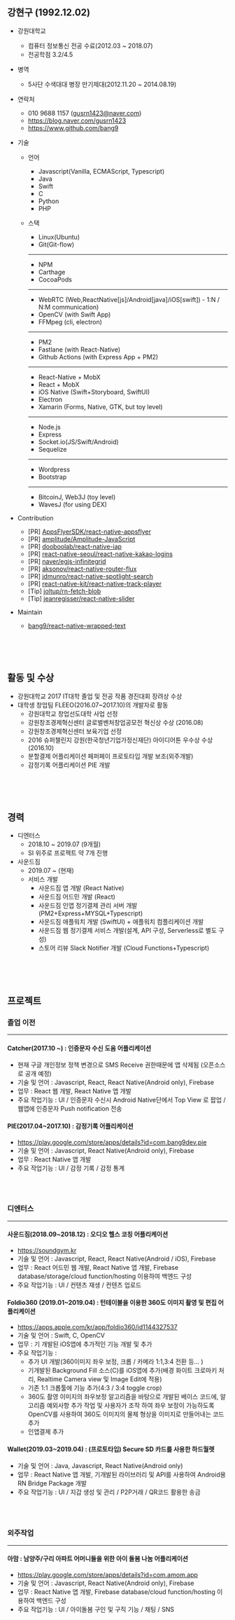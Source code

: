 ## 강현구 (1992.12.02)
- 강원대학교
  - 컴퓨터 정보통신 전공 수료(2012.03 ~ 2018.07)
  - 전공학점 3.2/4.5
  
- 병역
  - 5사단 수색대대 병장 만기제대(2012.11.20 ~ 2014.08.19)
  
- 연락처
  - 010 9688 1157 (gusrn1423@naver.com)
  - <https://blog.naver.com/gusrn1423>
  - <https://www.github.com/bang9>
  
- 기술
  - 언어
    - Javascript(Vanilla, ECMAScript, Typescript)
    - Java
    - Swift
    - C
    - Python
    - PHP
  - 스택
  
    - Linux(Ubuntu)
    - Git(Git-flow)
    
    <hr/>
    
    - NPM
    - Carthage
    - CocoaPods
    
    <hr/>
    
    - WebRTC (Web,ReactNative[js]/Android[java]/iOS[swift]) - 1:N / N:M communication)
    - OpenCV (with Swift App)
    - FFMpeg (cli, electron)
    
    <hr/>
    
    - PM2
    - Fastlane (with React-Native)
    - Github Actions (with Express App + PM2)
    
    <hr/>
    
    - React-Native + MobX
    - React + MobX
    - iOS Native (Swift+Storyboard, SwiftUI)
    - Electron
    - Xamarin (Forms, Native, GTK, but toy level)
    
    <hr/>
    
    - Node.js
    - Express
    - Socket.io(JS/Swift/Android)
    - Sequelize 
    
    <hr/>
    
    - Wordpress 
    - Bootstrap 
    
    <hr/>
    
    - BitcoinJ, Web3J (toy level)
    - WavesJ (for using DEX)
    
    
- Contribution
  - [PR] [AppsFlyerSDK/react-native-appsflyer](https://github.com/AppsFlyerSDK/react-native-appsflyer/pulls?utf8=%E2%9C%93&q=is%3Apr+author%3A%40me+)
  - [PR] [amplitude/Amplitude-JavaScript](https://github.com/amplitude/Amplitude-JavaScript/pulls?utf8=%E2%9C%93&q=is%3Apr+author%3A%40me+)
  - [PR] [dooboolab/react-native-iap](https://github.com/dooboolab/react-native-iap/pulls?utf8=%E2%9C%93&q=+is%3Apr+author%3ABang9+)
  - [PR] [react-native-seoul/react-native-kakao-logins](https://github.com/react-native-seoul/react-native-kakao-login/pulls?utf8=%E2%9C%93&q=is%3Apr+author%3ABang9+)
  - [PR] [naver/egjs-infinitegrid](https://github.com/naver/egjs-infinitegrid/pulls?utf8=%E2%9C%93&q=is%3Apr+author%3ABang9+)
  - [PR] [aksonov/react-native-router-flux](https://github.com/aksonov/react-native-router-flux/pulls?utf8=%E2%9C%93&q=is%3Apr+author%3ABang9+)
  - [PR] [jdmunro/react-native-spotlight-search](https://github.com/jdmunro/react-native-spotlight-search/pulls?q=is%3Apr+author%3ABang9)
  - [PR] [react-native-kit/react-native-track-player](https://github.com/react-native-kit/react-native-track-player/pulls?q=is%3Apr+author%3A%40me+)
  - [Tip] [joltup/rn-fetch-blob](https://github.com/joltup/rn-fetch-blob/issues/182)
  - [Tip] [jeanregisser/react-native-slider](https://github.com/jeanregisser/react-native-slider/issues/90)
  
- Maintain
  - [bang9/react-native-wrapped-text](https://github.com/bang9/react-native-wrapped-text)


<br/><br/><br/>


## 활동 및 수상
- 강원대학교 2017 IT대학 졸업 및 전공 작품 경진대회 장려상 수상
- 대학생 창업팀 FLEEO(2016.07~2017.10)의 개발자로 활동
  - 강원대학교 창업선도대학 사업 선정
  - 강원창조경제혁신센터 글로벌벤처창업공모전 혁신상 수상 (2016.08)
  - 강원창조경제혁신센터 보육기업 선정
  - 2016 슈퍼챌린지 강원(한국청년기업가정신재단) 아이디어톤 우수상 수상(2016.10)
  - 분할결제 어플리케이션 페퍼페이 프로토타입 개발 보조(외주개발)
  - 감정기록 어플리케이션 PIE 개발
  
  
<br/><br/><br/>


## 경력
- 디엔터스
  - 2018.10 ~ 2019.07 (9개월)
  - SI 위주로 프로젝트 약 7개 진행
- 사운드짐
  - 2019.07 ~ (현재)
  - 서비스 개발
    - 사운드짐 앱 개발 (React Native)
    - 사운드짐 어드민 개발 (React)
    - 사운드짐 인앱 정기결제 관리 서버 개발 (PM2+Express+MYSQL+Typescript)
    - 사운드짐 애플워치 개발 (SwiftUI) + 애플워치 컴플리케이션 개발
    - 사운드짐 웹 정기결제 서비스 개발(설계, API 구성, Serverless로 별도 구성)
    - 스토어 리뷰 Slack Notifier 개발 (Cloud Functions+Typescript)

  
<br/><br/><br/>


## 프로젝트

### 졸업 이전
----
#### Catcher(2017.10 ~) : 인증문자 수신 도움 어플리케이션
- 현재 구글 개인정보 정책 변경으로 SMS Receive 권한때문에 앱 삭제됨 (오픈소스로 공개 예정)
- 기술 및 언어 : Javascript, React, React Native(Android only), Firebase
- 업무 : React 웹 개발, React Native 앱 개발
- 주요 작업기능 : UI / 인증문자 수신시 Android Native단에서 Top View 로 팝업 / 웹앱에 인증문자 Push notification 전송

#### PIE(2017.04~2017.10) : 감정기록 어플리케이션
- <https://play.google.com/store/apps/details?id=com.bang9dev.pie>
- 기술 및 언어 : Javascript, React Native(Android only), Firebase
- 업무 : React Native 앱 개발
- 주요 작업기능 : UI / 감정 기록 / 감정 통계


<br/><br/>


### 디엔터스
----
#### 사운드짐(2018.09~2018.12) : 오디오 헬스 코칭 어플리케이션
- <https://soundgym.kr>
- 기술 및 언어 : Javascript, React, React Native(Android / iOS), Firebase
- 업무 : React 어드민 웹 개발, React Native 앱 개발, Firebase database/storage/cloud function/hosting 이용하여 백엔드 구성
- 주요 작업기능 : UI / 컨텐츠 재생 / 컨텐츠 업로드

#### Foldio360 (2019.01~2019.04) : 턴테이블을 이용한 360도 이미지 촬영 및 편집 어플리케이션
- <https://apps.apple.com/kr/app/foldio360/id1144327537>
- 기술 및 언어 : Swift, C, OpenCV
- 업무 : 기 개발된 iOS앱에 추가적인 기능 개발 및 추가
- 주요 작업기능 :
  * 추가 UI 개발(360이미지 좌우 보정, 크롭 / 카메라 1:1,3:4 전환 등... )
  * 기개발된 Background Fill 소스(C)를 iOS앱에 추가(배경 화이트 크로마키 처리, Realtime Camera view 및 Image Edit에 적용)
  * 기존 1:1 크롭툴에 기능 추가(4:3 / 3:4 toggle crop)
  * 360도 촬영 이미지의 좌우보정 알고리즘을 바탕으로 개발된 베이스 코드에, 알고리즘 예외사항 추가 작업 및 사용자가 조작 하여 좌우 보정이 가능하도록 OpenCV를 사용하여 360도 이미지의 물체 형상을 이미지로 만들어내는 코드 추가
  * 인앱결제 추가

#### Wallet(2019.03~2019.04) : (프로토타입) Secure SD 카드를 사용한 하드월렛
- 기술 및 언어 : Java, Javascript, React Native(Android only)
- 업무 : React Native 앱 개발, 기개발된 라이브러리 및 API를 사용하여 Android용 RN Bridge Package 개발
- 주요 작업기능 : UI / 지갑 생성 및 관리 / P2P거래 / QR코드 활용한 송금


<br/><br/>


### 외주작업
----
#### 아맘 : 남양주/구리 아파트 어머니들을 위한 아이 돌봄 나눔 어플리케이션
- <https://play.google.com/store/apps/details?id=com.amom.app>
- 기술 및 언어 : Javascript, React Native(Android only), Firebase
- 업무 : React Native 앱 개발,  Firebase database/cloud function/hosting 이용하여 백엔드 구성
- 주요 작업기능 : UI / 아이돌봄 구인 및 구직 기능 / 채팅 / SNS
